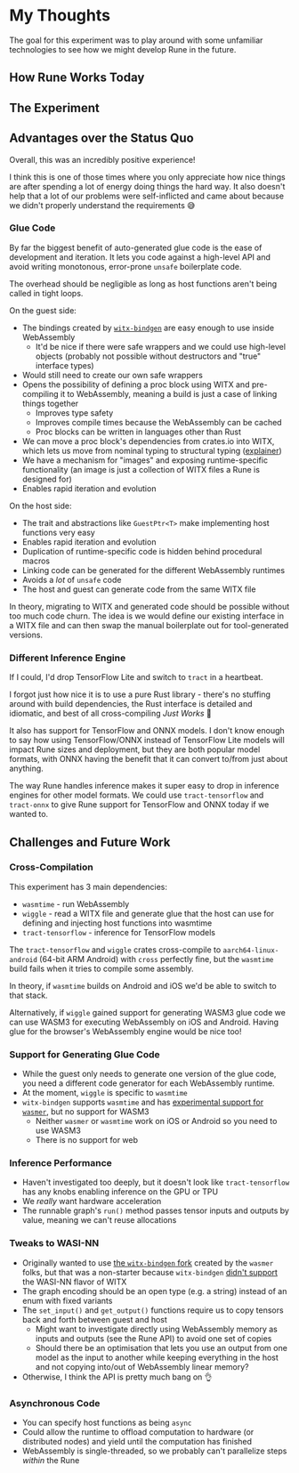 # My Thoughts

The goal for this experiment was to play around with some unfamiliar
technologies to see how we might develop Rune in the future.

## How Rune Works Today

## The Experiment

## Advantages over the Status Quo

Overall, this was an incredibly positive experience!

I think this is one of those times where you only appreciate how nice things
are after spending a lot of energy doing things the hard way. It also
doesn't help that a lot of our problems were self-inflicted and came about
because we didn't properly understand the requirements 😅

### Glue Code

By far the biggest benefit of auto-generated glue code is the ease of
development and iteration. It lets you code against a high-level API and avoid
writing monotonous, error-prone `unsafe` boilerplate code.

The overhead should be negligible as long as host functions aren't being called
in tight loops.

On the guest side:

- The bindings created by [`witx-bindgen`][witx-bindgen] are easy enough to use
  inside WebAssembly
  - It'd be nice if there were safe wrappers and we could use high-level
    objects (probably not possible without destructors and "true" interface
    types)
- Would still need to create our own safe wrappers
- Opens the possibility of defining a proc block using WITX and pre-compiling it
  to WebAssembly, meaning a build is just a case of linking things together
  - Improves type safety
  - Improves compile times because the WebAssembly can be cached
  - Proc blocks can be written in languages other than Rust
- We can move a proc block's dependencies from crates.io into WITX, which lets
  us move from nominal typing to structural typing
  ([explainer][nominal-vs-structural])
- We have a mechanism for "images" and exposing runtime-specific functionality
  (an image is just a collection of WITX files a Rune is designed for)
- Enables rapid iteration and evolution

[nominal-vs-structural]: https://medium.com/@thejameskyle/type-systems-structural-vs-nominal-typing-explained-56511dd969f4

On the host side:

- The trait and abstractions like `GuestPtr<T>` make implementing host functions
  very easy
- Enables rapid iteration and evolution
- Duplication of runtime-specific code is hidden behind procedural macros
- Linking code can be generated for the different WebAssembly runtimes
- Avoids a *lot* of `unsafe` code
- The host and guest can generate code from the same WITX file

In theory, migrating to WITX and generated code should be possible without too
much code churn. The idea is we would define our existing interface in a WITX
file and can then swap the manual boilerplate out for tool-generated versions.

### Different Inference Engine

If I could, I'd drop TensorFlow Lite and switch to `tract` in a heartbeat.

I forgot just how nice it is to use a pure Rust library - there's no stuffing
around with build dependencies, the Rust interface is detailed and idiomatic,
and best of all cross-compiling *Just Works* 🥰

<!-- Obligatory rant about TensorFlow Lite...

- There are no Rust bindings that are officially supported by the project
- We've wasted hundreds of engineer-hours working on our own wrapper because the
  `tflite` crate doesn't support cross-compiling and there are no official
  TensorFlow Lite bindings
- Their CMake build doesn't compile to iOS, so you need to use Bazel
- Bazel isn't something many developers have installed by default, and it isn't
  available in the main Ubuntu repos
- Bazel doesn't generate statically linked libraries, and
  [their comments][bazel-1920-comment] on [the 5 year old ticket][bazel-1920]
  for fully static libraries indicates we probably won't see static builds any
  time soon
- Linking to their shared libraries isn't really acceptable
  - You need to make sure the right version of the shared library is available
  - That means installing `rune` is no longer just a case of copying the binary
    onto your `$PATH`
  - We would need to create installers for each OS and distro
  - Anyone wanting to install `rune` from crates.io or use it as a library will
    also need to have a copy of the `*.so` on their machine

[bazel-1920]: https://github.com/bazelbuild/bazel/issues/1920
[bazel-1920-comment]: https://github.com/bazelbuild/bazel/issues/1920#issuecomment-841225964
-->

It also has support for TensorFlow and ONNX models. I don't know enough to say
how using TensorFlow/ONNX instead of TensorFlow Lite models will impact Rune
sizes and deployment, but they are both popular model formats, with ONNX having
the benefit that it can convert to/from just about anything.

The way Rune handles inference makes it super easy to drop in inference engines
for other model formats. We could use `tract-tensorflow` and `tract-onnx` to
give Rune support for TensorFlow and ONNX today if we wanted to.

## Challenges and Future Work

### Cross-Compilation

This experiment has 3 main dependencies:

- `wasmtime` - run WebAssembly
- `wiggle` - read a WITX file and generate glue that the host can use for
  defining and injecting host functions into wasmtime
- `tract-tensorflow` - inference for TensorFlow models

The `tract-tensorflow` and `wiggle` crates cross-compile to
`aarch64-linux-android` (64-bit ARM Android) with `cross` perfectly fine, but
the `wasmtime` build fails when it tries to compile some assembly.

In theory, if `wasmtime` builds on Android and iOS we'd be able to switch to
that stack.

Alternatively, if `wiggle` gained support for generating WASM3 glue code we
can use WASM3 for executing WebAssembly on iOS and Android. Having glue for the
browser's WebAssembly engine would be nice too!

### Support for Generating Glue Code

- While the guest only needs to generate one version of the glue code, you need
  a different code generator for each WebAssembly runtime.
- At the moment, `wiggle` is specific to `wasmtime`
- `witx-bindgen` supports `wasmtime` and has [experimental support for
  `wasmer`][fork], but no support for WASM3
  - Neither `wasmer` or `wasmtime` work on iOS or Android so you need to use
    WASM3
  - There is no support for web

### Inference Performance

- Haven't investigated too deeply, but it doesn't look like `tract-tensorflow`
  has any knobs enabling inference on the GPU or TPU
- We *really* want hardware acceleration
- The runnable graph's `run()` method passes tensor inputs and outputs by value,
  meaning we can't reuse allocations

### Tweaks to WASI-NN

- Originally wanted to use [the `witx-bindgen` fork][fork] created by the
  `wasmer` folks, but that was a non-starter because `witx-bindgen`
  [didn't support][witx-bindgen#85] the WASI-NN flavor of WITX
- The graph encoding should be an open type (e.g. a string) instead of an
  enum with fixed variants
- The `set_input()` and `get_output()` functions require us to copy tensors back
  and forth between guest and host
  - Might want to investigate directly using WebAssembly memory as inputs and
    outputs (see the Rune API) to avoid one set of copies
  - Should there be an optimisation that lets you use an output from one model
    as the input to another while keeping everything in the host and not
    copying into/out of WebAssembly linear memory?
- Otherwise, I think the API is pretty much bang on 👌

### Asynchronous Code

- You can specify host functions as being `async`
- Could allow the runtime to offload computation to hardware (or distributed
  nodes) and yield until the computation has finished
- WebAssembly is single-threaded, so we probably can't parallelize steps
  *within* the Rune

[tract]: https://github.com/sonos/tract
[witx-bindgen]: https://github.com/bytecodealliance/witx-bindgen
[fork]: https://github.com/wasmerio/witx-bindgen/tree/wasmer-preview-20211001
[witx-bindgen#85]: https://github.com/bytecodealliance/witx-bindgen/issues/85
